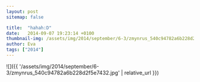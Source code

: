 ```yaml
---
layout: post
sitemap: false

title:  "hahah:D"
date:   2014-09-07 19:23:14 +0100
thumbnail-img: /assets/img/2014/september/6-3/zmynrus_540c94782a6b228d2f5e7432.jpg
author: Eva
tags: ["2014"]
---
```




![]({{ '/assets/img/2014/september/6-3/zmynrus_540c94782a6b228d2f5e7432.jpg'  | relative_url }})

